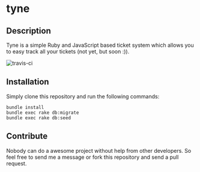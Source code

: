 # tyne

## Description

Tyne is a simple Ruby and JavaScript based ticket system which allows you to easy track all your tickets (not yet, but soon :)).

![travis-ci](https://secure.travis-ci.org/Tobscher/tyne.png)

## Installation

Simply clone this repository and run the following commands:

```
bundle install
bundle exec rake db:migrate
bundle exec rake db:seed
```

## Contribute

Nobody can do a awesome project without help from other developers. So feel free to send me a message or fork this repository and send a pull request.
